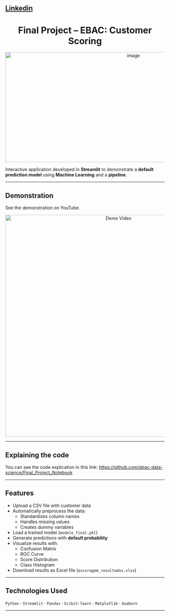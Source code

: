 [Linkedin](https://www.linkedin.com/in/jos%C3%A9-eduardo-souza-leite/)
---
<h1 align="center">Final Project – EBAC: Customer Scoring</h1>

<div align="center">
  <img width="794" height="347" alt="image" src="https://github.com/user-attachments/assets/b1cef944-9dc3-4e89-9832-4d7a13fcf3a1" />
</div>

Interactive application developed in **Streamlit** to demonstrate a **default prediction model** using **Machine Learning** and a **pipeline**.

---

## Demonstration

See the demonstration on YouTube.

<div align="center">
  <a href="https://www.youtube.com/watch?v=heGN2HOFCfk" target="_blank">
    <img src="https://img.youtube.com/vi/heGN2HOFCfk/0.jpg" alt="Demo Video" width="700">
  </a>
</div>

---

## Explaining the code

You can see the code explication in this link: https://github.com/ebac-data-science/Final_Project_Notebook

---

## Features
- Upload a CSV file with customer data
- Automatically preprocess the data:
  - Standardizes column names
  - Handles missing values
  - Creates dummy variables
- Load a trained model (`modelo_final.pkl`)
- Generate predictions with **default probability**
- Visualize results with:
  - Confusion Matrix
  - ROC Curve
  - Score Distribution
  - Class Histogram
- Download results as Excel file (`escoragem_resultados.xlsx`)

---

## Technologies Used
`Python` · `Streamlit` · `Pandas` · `Scikit-learn` · `Matplotlib` · `Seaborn`

---
